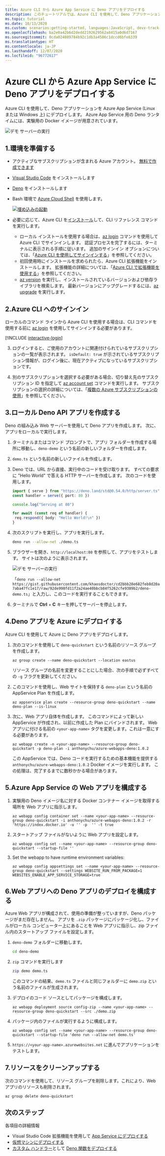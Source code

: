 ```yaml
---
title: Azure CLI から Azure App Service に Deno アプリをデプロイする
description: このチュートリアルでは、Azure CLI を使用して、Deno アプリケーションを Azure App Service (Linux または Windows 上) にデプロイします。
ms.topic: tutorial
ms.date: 10/13/2020
ms.custom: scenarios:getting-started, languages:JavaScript, devx-track-javascript
ms.openlocfilehash: ba2e0a42b6d2dedd2192629562a8415a0d6d7167
ms.sourcegitcommit: 0cda024089784b92c1db3a4506c1dccd6bfe6339
ms.translationtype: HT
ms.contentlocale: ja-JP
ms.lasthandoff: 12/07/2020
ms.locfileid: "96772617"
---
```

# <a name="deploy-deno-apps-to-azure-app-service-from-the-azure-cli"></a>Azure CLI から Azure App Service に Deno アプリをデプロイする

Azure CLI を使用して、Deno アプリケーションを Azure App Service (Linux または Windows 上) にデプロイします。 Azure App Service 用の Deno ランタイムには、実験用の Docker イメージが用意されています。 

![デモ サーバーの実行](../media/deploy-azure/deno-hello-world.png)

## <a name="1-prepare-your-environment"></a>1.環境を準備する

- アクティブなサブスクリプションが含まれる Azure アカウント。 [無料で作成できます](https://azure.microsoft.com/free/?utm_source=campaign&utm_campaign=vscode-tutorial-appservice-deno&mktingSource=vscode-tutorial-appservice-deno)
- [Visual Studio Code](https://code.visualstudio.com/) をインストールします
- [Deno](https://deno.land/#installation) をインストールします
- Bash 環境で [Azure Cloud Shell](https://docs.microsoft.com/azure/cloud-shell/quickstart) を使用します。

   [![埋め込みの起動](https://shell.azure.com/images/launchcloudshell.png "Azure Cloud Shell を起動する")](https://shell.azure.com)   
- 必要に応じて、Azure CLI を[インストール](/cli/azure/install-azure-cli)して、CLI リファレンス コマンドを実行します。
   - ローカル インストールを使用する場合は、[az login](/cli/azure/reference-index#az-login) コマンドを使用して Azure CLI でサインインします。  認証プロセスを完了するには、ターミナルに表示される手順に従います。  追加のサインイン オプションについては、「[Azure CLI を使用してサインインする](/cli/azure/authenticate-azure-cli)」を参照してください。
  - 初回使用時にインストールを求められたら、Azure CLI 拡張機能をインストールします。  拡張機能の詳細については、「[Azure CLI で拡張機能を使用する](/cli/azure/azure-cli-extensions-overview)」を参照してください。
  - [az version](/cli/azure/reference-index?#az_version) を実行し、インストールされているバージョンおよび依存ライブラリを検索します。 最新バージョンにアップグレードするには、[az upgrade](/cli/azure/reference-index?#az_upgrade) を実行します。

## <a name="2-sign-in-to-azure-cli"></a>2.Azure CLI へのサインイン

ローカルのコマンド ラインから Azure CLI を使用する場合は、CLI コマンドを使用する前に [az login](/cli/azure/reference-index#az-login) を使用してサインインする必要があります。

[!INCLUDE [interactive-login](../../azure-cli/includes/interactive-login.md)]

3. ログインすると、ご使用のアカウントに関連付けられているサブスクリプションの一覧が表示されます。 `isDefault: true` が示されているサブスクリプション情報が、ログイン後に、現在アクティブになっているサブスクリプションです。 

4. 別のサブスクリプションを選択する必要がある場合、切り替え先のサブスクリプション ID を指定して [az account set](/cli/azure/account#az-account-set) コマンドを実行します。 サブスクリプションの選択の詳細については、「[複数の Azure サブスクリプションの使用](/cli/azure/manage-azure-subscriptions-azure-cli)」を参照してください。

## <a name="3-create-local-deno-api-app"></a>3.ローカル Deno API アプリを作成する

Deno の組み込み Web サーバーを使用して Deno アプリを作成します。 次に、アプリをローカルで実行します。

1. ターミナルまたはコマンド プロンプトで、アプリ フォルダーを作成する場所に移動し、`deno-demo` という名前の新しいフォルダーを作成します。

1. `demo.ts` という名前の新しいファイルを作成します。
1. Deno では、URL から直接、実行中のコードを受け取ります。 すべての要求に "Hello World" で答える HTTP サーバーを作成します。 次のコードを使用します。

    ```typescript
    import { serve } from "https://deno.land/std@0.54.0/http/server.ts"
    const handler = serve({ port: 80 })

    console.log("Serving at 80")

    for await (const req of handler) {
     req.respond({ body: "Hello World!\n" })
    }
    ```

1. 次のスクリプトを実行し、アプリを実行します。

    ```bash
    deno run --allow-net ./demo.ts
    ```

1. ブラウザーを開き、`http://localhost:80` を参照して、アプリをテストします。 サイトは次のように表示されます。

    ![デモ サーバーの実行](../media/deploy-azure/deno-hello-world.png)

    「`deno run --allow-net https://gist.githubusercontent.com/khaosdoctor/cd2bbb28e682feb8d20a7aba47fc1e17/raw/92de998fd11f2a24ae40bbcb84f5262cfe9389b2/deno-demo.ts`」と入力し、このコードを実行することもできます。

1. ターミナルで **Ctrl** + **C** キーを押してサーバーを停止します。

## <a name="4-deploy-deno-app-to-azure"></a>4.Deno アプリを Azure にデプロイする

Azure CLI を使用して Azure に Deno アプリをデプロイします。

1. 次のコマンドを使用して `deno-quickstart` という名前のリソース グループを作成します。

    ```azurecli
    az group create --name deno-quickstart --location eastus
    ```

    リソース グループの名前を変更することにした場合、次の手順で必ずすべての `-g` フラグを更新してください。

1. このコマンドを使用し、Web サイトを保持する `deno-plan` という名前の AppService Plan を作成します。

    ```azurecli
    az appservice plan create --resource-group deno-quickstart --name deno-plan --is-linux
    ```

1. 次に、Web アプリ自体を作成します。 このコマンドによって新しい AppService が作成され、以前に作成した Plan にバインドされます。 Web アプリに付ける名前の `<your-app-name>` タグを変更します。これは一意にする必要があります。

    ```azurecli
    az webapp create -n <your-app-name> --resource-group deno-quickstart -p deno-plan -i anthonychu/azure-webapps-deno:1.0.2
    ```

    この AppService では、Deno コードを実行するための基本機能を提供する `anthonychu/azure-webapps-deno:1.0.2` Docker イメージを実行します。 この処理は、完了するまでに数秒かかる場合があります。

## <a name="5-configure-the-azure-app-service-webapp"></a>5.Azure App Service の Web アプリを構成する

1. 実験用の Deno イメージ名に対する Docker コンテナー イメージを取得する場所を Web アプリに指示します。

    ```azurecli
    az webapp config container set --name <your-app-name> --resource-group deno-quickstart -i anthonychu/azure-webapps-deno:1.0.2 -r 'https://index.docker.io' -u '' -p  '' -t true
    ```

1. スタートアップ ファイルがないように Web アプリを設定します。

    ```azurecli
    az webapp config set --name <your-app-name> --resource-group deno-quickstart --startup-file ''

1. Set the webapp to have runtime environment variables:

    ```azurecli
    az webapp config appsettings set --name <your-app-name> --resource-group deno-quickstart --settings WEBSITE_RUN_FROM_PACKAGE=1 WEBSITES_ENABLE_APP_SERVICE_STORAGE=true
    ```

## <a name="6-configure-deno-app-deployment-to-web-app"></a>6.Web アプリへの Deno アプリのデプロイを構成する 

Azure Web アプリが構成されて、使用の準備が整っていますが、Deno パッケージがまだ存在しません。 アプリを `.zip` パッケージにパッケージ化し、ファイルがローカル コンピューター上にあることを Web アプリに指示し、zip ファイル内のスタートアップ ファイルを設定します。 

1. `deno-demo` フォルダーに移動します。

    ```bash
    cd deno-demo
    ```

1. `zip` コマンドを実行します

    ```bash
    zip demo demo.ts
    ```

    このコマンドの結果、`demo.ts` ファイルと同じフォルダーに `demo.zip` という名前のファイルが生成されます。

1. デプロイのコード ソースとしてパッケージを構成します。

    ```azurecli
    az webapp deployment source config-zip --name <your-app-name> --resource-group deno-quickstart --src ./demo.zip
    ```

1. パッケージ内のファイルが実行するように構成します。

    ```azurecli
    az webapp config set --name <your-app-name> --resource-group deno-quickstart --startup-file 'deno run --allow-net demo.ts'
    ```

1. `https://<your-app-name>.azurewebsites.net` に進んでアプリケーションをテストします。 

## <a name="7-clean-up-resources"></a>7.リソースをクリーンアップする

次のコマンドを使用して、リソース グループを削除します。これにより、Web アプリのリソースも削除されます。

```azurecli
az group delete deno-quickstart
```

## <a name="next-steps"></a>次のステップ

各項目の詳細情報
* Visual Studio Code 拡張機能を使用して [App Service にデプロイする](../tutorial-vscode-azure-app-service-node-01.md)
* [仮想マシンにデプロイする](./nodejs-virtual-machine-vm/introduction.md)
* [カスタム ハンドラー](/azure/azure-functions/functions-custom-handlers)として [Deno 関数をデプロイする](https://github.com/anthonychu/azure-functions-deno-worker)